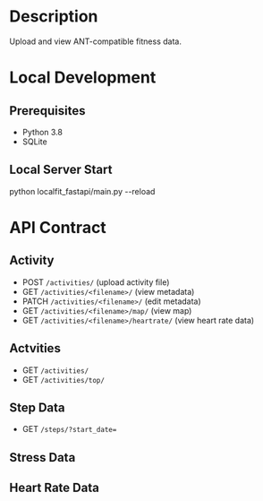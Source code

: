 # Description
Upload and view ANT-compatible fitness data.

# Local Development
## Prerequisites
- Python 3.8
- SQLite

## Local Server Start
python localfit_fastapi/main.py --reload

# API Contract

## Activity
- POST `/activities/` (upload activity file)
- GET `/activities/<filename>/` (view metadata)
- PATCH `/activities/<filename>/` (edit metadata)
- GET `/activities/<filename>/map/` (view map)
- GET `/activities/<filename>/heartrate/` (view heart rate data)

## Actvities
- GET `/activities/`
- GET `/activities/top/`

## Step Data
- GET `/steps/?start_date=`

## Stress Data

## Heart Rate Data